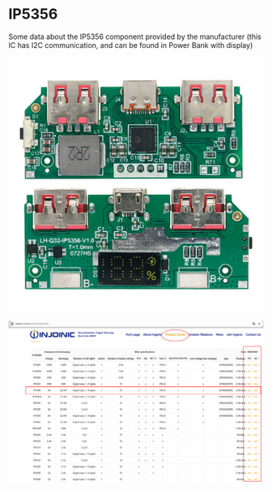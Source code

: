 # IP5356
Some data about the IP5356 component provided by the manufacturer (this IC has I2C communication, and can be found in Power Bank with display)

![img](https://raw.githubusercontent.com/rtek1000/IP5356/refs/heads/main/Doc/IP5356_Power_Bank_board.jpg)

![img](https://raw.githubusercontent.com/rtek1000/IP5356/refs/heads/main/Doc/Datasheets.png)
